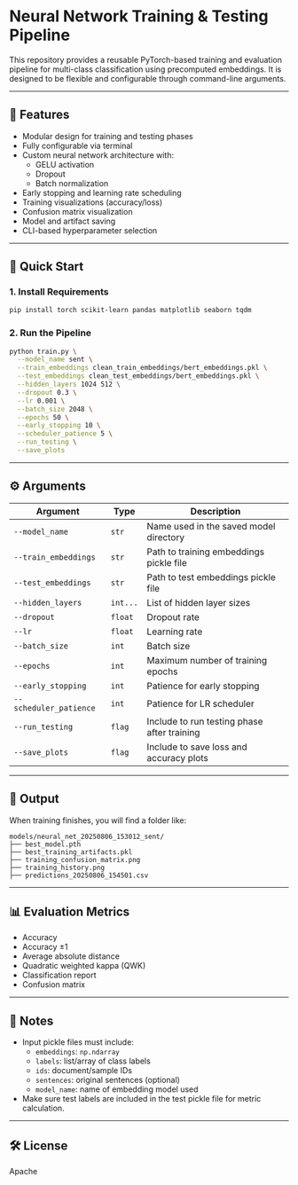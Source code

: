 # Neural Network Training & Testing Pipeline

This repository provides a reusable PyTorch-based training and evaluation pipeline for multi-class classification using precomputed embeddings. It is designed to be flexible and configurable through command-line arguments.

---

## 🧠 Features

- Modular design for training and testing phases
- Fully configurable via terminal
- Custom neural network architecture with:
  - GELU activation
  - Dropout
  - Batch normalization
- Early stopping and learning rate scheduling
- Training visualizations (accuracy/loss)
- Confusion matrix visualization
- Model and artifact saving
- CLI-based hyperparameter selection

---

## 🚀 Quick Start

### 1. Install Requirements

```bash
pip install torch scikit-learn pandas matplotlib seaborn tqdm
```

### 2. Run the Pipeline

```bash
python train.py \
  --model_name sent \
  --train_embeddings clean_train_embeddings/bert_embeddings.pkl \
  --test_embeddings clean_test_embeddings/bert_embeddings.pkl \
  --hidden_layers 1024 512 \
  --dropout 0.3 \
  --lr 0.001 \
  --batch_size 2048 \
  --epochs 50 \
  --early_stopping 10 \
  --scheduler_patience 5 \
  --run_testing \
  --save_plots
```

---

## ⚙️ Arguments

| Argument              | Type      | Description                                    |
|-----------------------|-----------|------------------------------------------------|
| `--model_name`        | `str`     | Name used in the saved model directory         |
| `--train_embeddings`  | `str`     | Path to training embeddings pickle file        |
| `--test_embeddings`   | `str`     | Path to test embeddings pickle file            |
| `--hidden_layers`     | `int...`  | List of hidden layer sizes                     |
| `--dropout`           | `float`   | Dropout rate                                   |
| `--lr`                | `float`   | Learning rate                                  |
| `--batch_size`        | `int`     | Batch size                                     |
| `--epochs`            | `int`     | Maximum number of training epochs              |
| `--early_stopping`    | `int`     | Patience for early stopping                    |
| `--scheduler_patience`| `int`     | Patience for LR scheduler                      |
| `--run_testing`       | `flag`    | Include to run testing phase after training    |
| `--save_plots`        | `flag`    | Include to save loss and accuracy plots        |

---

## 📁 Output

When training finishes, you will find a folder like:

```
models/neural_net_20250806_153012_sent/
├── best_model.pth
├── best_training_artifacts.pkl
├── training_confusion_matrix.png
├── training_history.png
├── predictions_20250806_154501.csv
```

---

## 📊 Evaluation Metrics

- Accuracy
- Accuracy ±1
- Average absolute distance
- Quadratic weighted kappa (QWK)
- Classification report
- Confusion matrix

---

## 📌 Notes

- Input pickle files must include:
  - `embeddings`: `np.ndarray`
  - `labels`: list/array of class labels
  - `ids`: document/sample IDs
  - `sentences`: original sentences (optional)
  - `model_name`: name of embedding model used
- Make sure test labels are included in the test pickle file for metric calculation.

---

## 🛠️ License

Apache